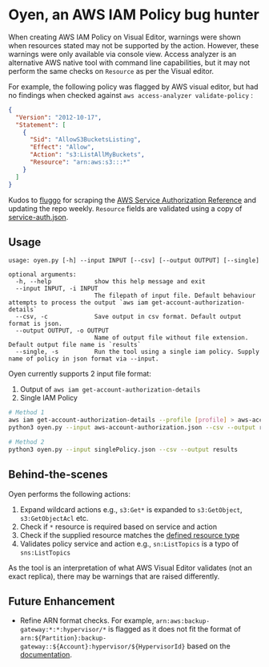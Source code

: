 # Oyen, an AWS IAM Policy bug hunter
When creating AWS IAM Policy on Visual Editor, warnings were shown when resources stated may not be supported by the action. However, these warnings were only available via console view. Access analyzer is an alternative AWS native tool with command line capabilities, but it may not perform the same checks on `Resource` as per the Visual editor. 

For example, the following policy was flagged by AWS visual editor, but had no findings when checked against `aws access-analyzer validate-policy` :
```json
{
  "Version": "2012-10-17",
  "Statement": [
    {
      "Sid": "AllowS3BucketsListing",
      "Effect": "Allow",
      "Action": "s3:ListAllMyBuckets",
      "Resource": "arn:aws:s3:::*"
    }
  ]
}
```

Kudos to [fluggo](https://github.com/fluggo/aws-service-auth-reference) for scraping the [AWS Service Authorization Reference](https://docs.aws.amazon.com/service-authorization/latest/reference/reference.html) and updating the repo weekly. `Resource` fields are validated using a copy of [service-auth.json](https://raw.githubusercontent.com/fluggo/aws-service-auth-reference/master/service-auth.json). 

## Usage
```
usage: oyen.py [-h] --input INPUT [--csv] [--output OUTPUT] [--single]

optional arguments:
  -h, --help            show this help message and exit
  --input INPUT, -i INPUT
                        The filepath of input file. Default behaviour attempts to process the output `aws iam get-account-authorization-details`
  --csv, -c             Save output in csv format. Default output format is json.
  --output OUTPUT, -o OUTPUT
                        Name of output file without file extension. Default output file name is `results`
  --single, -s          Run the tool using a single iam policy. Supply name of policy in json format via --input.
```

Oyen currently supports 2 input file format:
1. Output of `aws iam get-account-authorization-details`
2. Single IAM Policy

```bash
# Method 1
aws iam get-account-authorization-details --profile [profile] > aws-account-authorization.json
python3 oyen.py --input aws-account-authorization.json --csv --output results

# Method 2
python3 oyen.py --input singlePolicy.json --csv --output results
```

## Behind-the-scenes
Oyen performs the following actions: 
1. Expand wildcard actions e.g., `s3:Get*` is expanded to `s3:GetObject`, `s3:GetObjectAcl` etc. 
2. Check if `*` resource is required based on service and action
3. Check if the supplied resource matches the [defined resource type](https://docs.aws.amazon.com/service-authorization/latest/reference/list_amazons3.html#:~:text=s3%3AJobSuspendedCause-,Resource%20types%20defined%20by%20Amazon%20S3,-The%20following%20resource)
4. Validates policy service and action e.g., `sn:ListTopics` is a typo of `sns:ListTopics`

As the tool is an interpretation of what AWS Visual Editor validates (not an exact replica), there may be warnings that are raised differently.

## Future Enhancement
* Refine ARN format checks. For example, `arn:aws:backup-gateway:*:*:hypervisor/*` is flagged as it does not fit the format of `arn:${Partition}:backup-gateway::${Account}:hypervisor/${HypervisorId}` based on the [documentation](https://docs.aws.amazon.com/service-authorization/latest/reference/list_awsbackupgateway.html#:~:text=gateway*-,Resource%20types%20defined%20by%20AWS%20Backup%20Gateway,-The%20following%20resource). 
